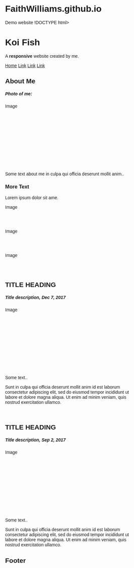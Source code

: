 # FaithWilliams.github.io
Demo website
!DOCTYPE html>
<html lang="en">
<head>
<title>Page Title</title>
<meta charset="UTF-8">
<meta name="viewport" content="width=device-width, initial-scale=1">
<style>
* {
  box-sizing: border-box;
}
/* this HTML Doc was grabbed from https://www.w3schools.com/howto/howto_css_example_website.asp for demo purposes only.*/
/* Style the body */
body {
  font-family: Arial, Helvetica, sans-serif;
  margin: 0;
}

/* Header/logo Title */
.header {
  padding: 80px;
  text-align: center;
  background: #E0FFFF;
  color: white;
}

/* Increase the font size of the heading */
.header h1 {
  font-size: 40px;
}

/* Sticky navbar - toggles between relative and fixed, depending on the scroll position. It is positioned relative until a given offset position is met in the viewport - then it "sticks" in place (like position:fixed). The sticky value is not supported in IE or Edge 15 and earlier versions. However, for these versions the navbar will inherit default position */
.navbar {
  overflow: hidden;
  background-color: #333;
  position: sticky;
  position: -webkit-sticky;
  top: 0;
}

/* Style the navigation bar links */
.navbar a {
  float: left;
  display: block;
  color: white;
  text-align: center;
  padding: 14px 20px;
  text-decoration: none;
}


/* Right-aligned link */
.navbar a.right {
  float: right;
}

/* Change color on hover */
.navbar a:hover {
  background-color: #ddd;
  color: black;
}

/* Active/current link */
.navbar a.active {
  background-color: #666;
  color: white;
}

/* Column container */
.row {
  display: -ms-flexbox; /* IE10 */
  display: flex;
  -ms-flex-wrap: wrap; /* IE10 */
  flex-wrap: wrap;
}

/* Create two unequal columns that sits next to each other */
/* Sidebar/left column */
.side {
  -ms-flex: 30%; /* IE10 */
  flex: 30%;
  background-color: #f1f1f1;
  padding: 20px;
}

/* Main column */
.main {
  -ms-flex: 70%; /* IE10 */
  flex: 70%;
  background-color: white;
  padding: 20px;
}

/* Fake image, just for this example */
.fakeimg {
  background-color: #aaa;
  width: 100%;
  padding: 20px;
}

/* Footer */
.footer {
  padding: 20px;
  text-align: center;
  background: #ddd;
}

/* Responsive layout - when the screen is less than 700px wide, make the two columns stack on top of each other instead of next to each other */
@media screen and (max-width: 700px) {
  .row {
    flex-direction: column;
  }
}

/* Responsive layout - when the screen is less than 400px wide, make the navigation links stack on top of each other instead of next to each other */
@media screen and (max-width: 400px) {
  .navbar a {
    float: none;
    width: 100%;
  }
}
</style>
</head>
<body>

<div class="header">
  <h1>Koi Fish</h1>
  <p>A <b>responsive</b> website created by me.</p>
</div>

<div class="navbar">
  <a href="#" class="active">Home</a>
  <a href="#">Link</a>
  <a href="#">Link</a>
  <a href="#" class="right">Link</a>
</div>

<div class="row">
  <div class="side">
    <h2>About Me</h2>
    <h5>Photo of me:</h5>
    <div class="https://encrypted-tbn0.gstatic.com/images?q=tbn%3AANd9GcQ_sJtZ9r_VRYrLeAxARsC5icePZPNBZnv-4w&usqp=CAU" style="height:200px;">Image</div>
    <p>Some text about me in culpa qui officia deserunt mollit anim..</p>
    <h3>More Text</h3>
    <p>Lorem ipsum dolor sit ame.</p>
    <div class="https://encrypted-tbn0.gstatic.com/images?q=tbn%3AANd9GcRftv82d_ityh2ZnPnOmT88PISWAeLoMyhygg&usqp=CAU" style="height:60px;">Image</div><br>
    <div class="https://www.google.com/imgres?imgurl=https%3A%2F%2Fcdn0.wideopenpets.com%2Fwp-content%2Fuploads%2F2016%2F03%2FAdobeStock_104233406-770x405.jpg&imgrefurl=https%3A%2F%2Fwww.wideopenpets.com%2Feverything-need-know-koi%2F&tbnid=MWeDXxmDomEI2M&vet=12ahUKEwiXtYXWmr_rAhW0AzQIHeZOBfkQMygfegUIARDIAg..i&docid=ijCK3hYLdRli_M&w=770&h=405&q=koi%20fish&ved=2ahUKEwiXtYXWmr_rAhW0AzQIHeZOBfkQMygfegUIARDIAg" style="height:60px;">Image</div><br>
    <div class="https://www.google.com/imgres?imgurl=https%3A%2F%2Fimages.unsplash.com%2Fphoto-1517361265-3bd77c6f1689%3Fixlib%3Drb-1.2.1%26ixid%3DeyJhcHBfaWQiOjEyMDd9%26auto%3Dformat%26fit%3Dcrop%26w%3D1000%26q%3D80&imgrefurl=https%3A%2F%2Funsplash.com%2Fphotos%2F7rR_WSk4HM0&tbnid=V9T2101ph_JqmM&vet=12ahUKEwiXtYXWmr_rAhW0AzQIHeZOBfkQMygdegUIARDEAg..i&docid=PsnpuroTJ6RLxM&w=1000&h=667&q=koi%20fish&ved=2ahUKEwiXtYXWmr_rAhW0AzQIHeZOBfkQMygdegUIARDEAg" style="height:60px;">Image</div>
  </div>
  <div class="main">
    <h2>TITLE HEADING</h2>
    <h5>Title description, Dec 7, 2017</h5>
    <div class="https://www.google.com/imgres?imgurl=https%3A%2F%2Fmymodernmet.com%2Fwp%2Fwp-content%2Fuploads%2F2020%2F05%2Fhow-to-draw-koi-fish-thumbnail.jpg&imgrefurl=https%3A%2F%2Fmymodernmet.com%2Fhow-to-draw-koi-fish%2F&tbnid=Maiile6wnbThOM&vet=12ahUKEwiXtYXWmr_rAhW0AzQIHeZOBfkQMygSegUIARCjAg..i&docid=BMg7nuUX8n0pPM&w=1200&h=630&q=koi%20fish&ved=2ahUKEwiXtYXWmr_rAhW0AzQIHeZOBfkQMygSegUIARCjAg" style="height:200px;">Image</div>
    <p>Some text..</p>
    <p>Sunt in culpa qui officia deserunt mollit anim id est laborum consectetur adipiscing elit, sed do eiusmod tempor incididunt ut labore et dolore magna aliqua. Ut enim ad minim veniam, quis nostrud exercitation ullamco.</p>
    <br>
    <h2>TITLE HEADING</h2>
    <h5>Title description, Sep 2, 2017</h5>
    <div class="https://www.google.com/imgres?imgurl=https%3A%2F%2Feverythingkoi.com%2Fstatic%2Fversion1598515498%2Ffrontend%2FSmartsites%2Fpondcenter%2Fen_US%2Fimages%2Fkoi-fish-for-sale.jpg&imgrefurl=https%3A%2F%2Feverythingkoi.com%2F&tbnid=_wRsU3atIMDEOM&vet=12ahUKEwiXtYXWmr_rAhW0AzQIHeZOBfkQMygcegUIARDCAg..i&docid=ihg91ACyOiOMXM&w=1825&h=878&q=koi%20fish&ved=2ahUKEwiXtYXWmr_rAhW0AzQIHeZOBfkQMygcegUIARDCAg" style="height:200px;">Image</div>
    <p>Some text..</p>
    <p>Sunt in culpa qui officia deserunt mollit anim id est laborum consectetur adipiscing elit, sed do eiusmod tempor incididunt ut labore et dolore magna aliqua. Ut enim ad minim veniam, quis nostrud exercitation ullamco.</p>
  </div>
</div>

<div class="footer">
  <h2>Footer</h2>
</div>

</body>
</html>
